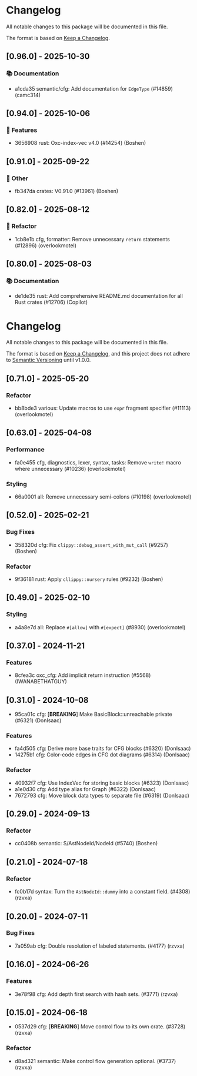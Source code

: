 # Changelog

All notable changes to this package will be documented in this file.

The format is based on [Keep a Changelog](https://keepachangelog.com/en/1.0.0).

## [0.96.0] - 2025-10-30

### 📚 Documentation

- a1cda35 semantic/cfg: Add documentation for `EdgeType` (#14859) (camc314)



## [0.94.0] - 2025-10-06

### 🚀 Features

- 3656908 rust: Oxc-index-vec v4.0 (#14254) (Boshen)




## [0.91.0] - 2025-09-22

### 💼 Other

- fb347da crates: V0.91.0 (#13961) (Boshen)














## [0.82.0] - 2025-08-12

### 🚜 Refactor

- 1cb8e1b cfg, formatter: Remove unnecessary `return` statements (#12896) (overlookmotel)



## [0.80.0] - 2025-08-03

### 📚 Documentation

- de1de35 rust: Add comprehensive README.md documentation for all Rust crates (#12706) (Copilot)
















# Changelog

All notable changes to this package will be documented in this file.

The format is based on [Keep a Changelog](https://keepachangelog.com/en/1.0.0/), and this project does not adhere to [Semantic Versioning](https://semver.org/spec/v2.0.0.html) until v1.0.0.

## [0.71.0] - 2025-05-20

### Refactor

- bb8bde3 various: Update macros to use `expr` fragment specifier (#11113) (overlookmotel)

## [0.63.0] - 2025-04-08

### Performance

- fa0e455 cfg, diagnostics, lexer, syntax, tasks: Remove `write!` macro where unnecessary (#10236) (overlookmotel)

### Styling

- 66a0001 all: Remove unnecessary semi-colons (#10198) (overlookmotel)

## [0.52.0] - 2025-02-21

### Bug Fixes

- 358320d cfg: Fix `clippy::debug_assert_with_mut_call` (#9257) (Boshen)

### Refactor

- 9f36181 rust: Apply `cllippy::nursery` rules (#9232) (Boshen)

## [0.49.0] - 2025-02-10

### Styling

- a4a8e7d all: Replace `#[allow]` with `#[expect]` (#8930) (overlookmotel)

## [0.37.0] - 2024-11-21

### Features

- 8cfea3c oxc_cfg: Add implicit return instruction (#5568) (IWANABETHATGUY)

## [0.31.0] - 2024-10-08

- 95ca01c cfg: [**BREAKING**] Make BasicBlock::unreachable private (#6321) (DonIsaac)

### Features

- fa4d505 cfg: Derive more base traits for CFG blocks (#6320) (DonIsaac)
- 14275b1 cfg: Color-code edges in CFG dot diagrams (#6314) (DonIsaac)

### Refactor

- 40932f7 cfg: Use IndexVec for storing basic blocks (#6323) (DonIsaac)
- a1e0d30 cfg: Add type alias for Graph (#6322) (DonIsaac)
- 7672793 cfg: Move block data types to separate file (#6319) (DonIsaac)

## [0.29.0] - 2024-09-13

### Refactor

- cc0408b semantic: S/AstNodeId/NodeId (#5740) (Boshen)

## [0.21.0] - 2024-07-18

### Refactor

- fc0b17d syntax: Turn the `AstNodeId::dummy` into a constant field. (#4308) (rzvxa)

## [0.20.0] - 2024-07-11

### Bug Fixes

- 7a059ab cfg: Double resolution of labeled statements. (#4177) (rzvxa)

## [0.16.0] - 2024-06-26

### Features

- 3e78f98 cfg: Add depth first search with hash sets. (#3771) (rzvxa)

## [0.15.0] - 2024-06-18

- 0537d29 cfg: [**BREAKING**] Move control flow to its own crate. (#3728) (rzvxa)

### Refactor

- d8ad321 semantic: Make control flow generation optional. (#3737) (rzvxa)

